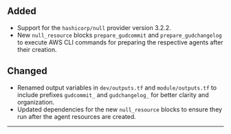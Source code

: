 ## Added

- Support for the `hashicorp/null` provider version 3.2.2.
- New `null_resource` blocks `prepare_gudcommit` and `prepare_gudchangelog` to execute AWS CLI commands for preparing the respective agents after their creation.

## Changed

- Renamed output variables in `dev/outputs.tf` and `module/outputs.tf` to include prefixes `gudcommit_` and `gudchangelog_` for better clarity and organization.
- Updated dependencies for the new `null_resource` blocks to ensure they run after the agent resources are created.

---
